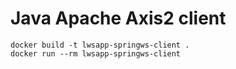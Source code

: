 # Java Apache Axis2 client

```shell
docker build -t lwsapp-springws-client .
docker run --rm lwsapp-springws-client
```
